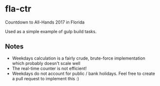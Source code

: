 # fla-ctr
Countdown to All-Hands 2017 in Florida

Used as a simple example of gulp build tasks.

## Notes

* Weekdays calculation is a fairly crude, brute-force implementation which probably doesn't scale well
* The real-time counter is not efficient!
* Weekdays do not account for public / bank holidays. Feel free to create a pull request to implement this :)
